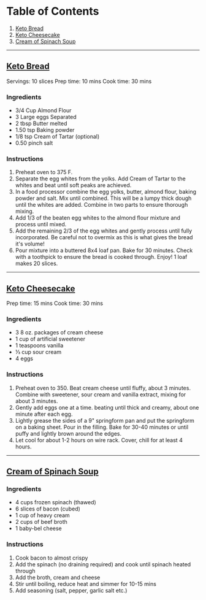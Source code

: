 # Table of Contents
1. [Keto Bread](#keto-bread)
2. [Keto Cheesecake](#keto-cheesecake)
3. [Cream of Spinach Soup](#cream-of-spinach-soup)

--- 


## [Keto Bread](http://ketoconnect.net/recipe/best-keto-bread/)<a name="keto-bread"></a>
Servings: 10 slices	Prep time: 10 mins	Cook time: 30 mins	


### Ingredients
- 3/4 Cup Almond Flour 
- 3 Large eggs Separated
- 2 tbsp Butter melted
- 1.50 tsp Baking powder
- 1/8 tsp Cream of Tartar (optional)
- 0.50 pinch salt


### Instructions
1. Preheat oven to 375 F.
2. Separate the egg whites from the yolks. Add Cream of Tartar to the whites and beat until soft peaks are achieved.
3. In a food processor combine the egg yolks, butter, almond flour, baking powder and salt. Mix until combined. This will be a lumpy thick dough until the whites are added. Combine in two parts to ensure thorough mixing.
4. Add 1/3 of the beaten egg whites to the almond flour mixture and process until mixed.
5. Add the remaining 2/3 of the egg whites and gently process until fully incorporated. Be careful not to overmix as this is what gives the bread it's volume!
6. Pour mixture into a buttered 8x4 loaf pan. Bake for 30 minutes. Check with a toothpick to ensure the bread is cooked through. Enjoy! 1 loaf makes 20 slices.

---


## [Keto Cheesecake](http://the-lowcarb-diet.com/keto-cheesecake/)<a name="keto-cheesecake"></a>
Prep time: 15 mins	Cook time: 30 mins


### Ingredients
- 3 8 oz. packages of cream cheese
- 1 cup of artificial sweetener
- 1 teaspoons vanilla
- ⅓ cup sour cream
- 4 eggs


### Instructions
1. Preheat oven to 350. Beat cream cheese until fluffy, about 3 minutes. Combine with sweetener, sour cream and vanilla extract, mixing for about 3 minutes.
2. Gently add eggs one at a time. beating until thick and creamy, about one minute after each egg.
3. Lightly grease the sides of a 9" springform pan and put the springform on a baking sheet. Pour in the filling. Bake for 30-40 minutes or until puffy and lightly brown around the edges.
4. Let cool for about 1-2 hours on wire rack. Cover, chill for at least 4 hours.

--- 


## [Cream of Spinach Soup](https://www.reddit.com/r/ketorecipes/comments/5pidkb/spinachbaconcream_soup/)<a name="cream-of-spinach-soup">

### Ingredients
- 4 cups frozen spinach (thawed)
- 6 slices of bacon (cubed)
- 1 cup of heavy cream
- 2 cups of beef broth
- 1 baby-bel cheese 


### Instructions
1. Cook bacon to almost crispy
2. Add the spinach (no draining required) and cook until spinach heated through 
3. Add the broth, cream and cheese
4. Stir until boiling, reduce heat and simmer for 10-15 mins 
5. Add seasoning (salt, pepper, garlic salt etc.)


